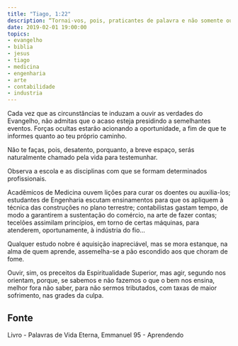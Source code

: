 ```yaml
---
title: "Tiago, 1:22"
description: “Tornai-vos, pois, praticantes de palavra e não somente ouvintes, enganando-vos a vós mesmos”.
date: 2019-02-01 19:00:00
topics: 
- evangelho
- biblia
- jesus
- tiago
- medicina
- engenharia
- arte
- contabilidade
- industria
---
```


Cada vez que as circunstâncias te induzam a ouvir as verdades do Evangelho, não
admitas que o acaso esteja presidindo a semelhantes eventos. Forças ocultas estarão
acionando a oportunidade, a fim de que te informes quanto ao teu próprio caminho.

Não te faças, pois, desatento, porquanto, a breve espaço, serás naturalmente chamado
pela vida para testemunhar.

Observa a escola e as disciplinas com que se formam determinados profissionais.

Acadêmicos de Medicina ouvem lições para curar os doentes ou auxilia-los; estudantes
de Engenharia escutam ensinamentos para que os apliquem à técnica das construções
no plano terrestre; contabilistas gastam tempo, de modo a garantirem a sustentação do
comércio, na arte de fazer contas; tecelões assimilam princípios, em torno de certas
máquinas, para atenderem, oportunamente, à indústria do fio...

Qualquer estudo nobre é aquisição inapreciável, mas se mora estanque, na alma de
quem aprende, assemelha-se a pão escondido aos que choram de fome.

Ouvir, sim, os preceitos da Espiritualidade Superior, mas agir, segundo nos orientam,
porque, se sabemos e não fazemos o que o bem nos ensina, melhor fora não saber, para
não sermos tributados, com taxas de maior sofrimento, nas grades da culpa.


## Fonte
Livro - Palavras de Vida Eterna, Emmanuel
95 - Aprendendo
